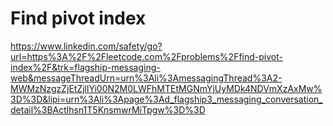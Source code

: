 # Find pivot index

https://www.linkedin.com/safety/go?url=https%3A%2F%2Fleetcode.com%2Fproblems%2Ffind-pivot-index%2F&trk=flagship-messaging-web&messageThreadUrn=urn%3Ali%3AmessagingThread%3A2-MWMzNzgzZjEtZjllYi00N2M0LWFhMTEtMGNmYjUyMDk4NDVmXzAxMw%3D%3D&lipi=urn%3Ali%3Apage%3Ad_flagship3_messaging_conversation_detail%3BActlhsn1T5KnsmwrMiTpgw%3D%3D
